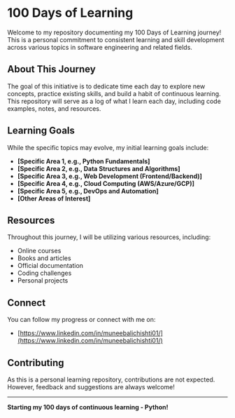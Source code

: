 # 100 Days of Learning

Welcome to my repository documenting my 100 Days of Learning journey! This is a personal commitment to consistent learning and skill development across various topics in software engineering and related fields.

## About This Journey

The goal of this initiative is to dedicate time each day to explore new concepts, practice existing skills, and build a habit of continuous learning. This repository will serve as a log of what I learn each day, including code examples, notes, and resources.

## Learning Goals

While the specific topics may evolve, my initial learning goals include:

* **[Specific Area 1, e.g., Python Fundamentals]**
* **[Specific Area 2, e.g., Data Structures and Algorithms]**
* **[Specific Area 3, e.g., Web Development (Frontend/Backend)]**
* **[Specific Area 4, e.g., Cloud Computing (AWS/Azure/GCP)]**
* **[Specific Area 5, e.g., DevOps and Automation]**
* **[Other Areas of Interest]**

## Resources

Throughout this journey, I will be utilizing various resources, including:

* Online courses
* Books and articles
* Official documentation
* Coding challenges
* Personal projects

## Connect

You can follow my progress or connect with me on:

* [https://www.linkedin.com/in/muneebalichishti01/](https://www.linkedin.com/in/muneebalichishti01/)

## Contributing

As this is a personal learning repository, contributions are not expected. However, feedback and suggestions are always welcome!

---

**Starting my 100 days of continuous learning - Python!**